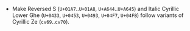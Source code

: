 * Make Reversed S (`U+01A7`..`U+01A8`, `U+A644`..`U+A645`) and Italic Cyrillic Lower Ghe (`U+0433`, `U+0453`, `U+0493`, `U+04F7`, `U+04FB`) follow variants of Cyrillic Ze (`cv69`..`cv70`).
